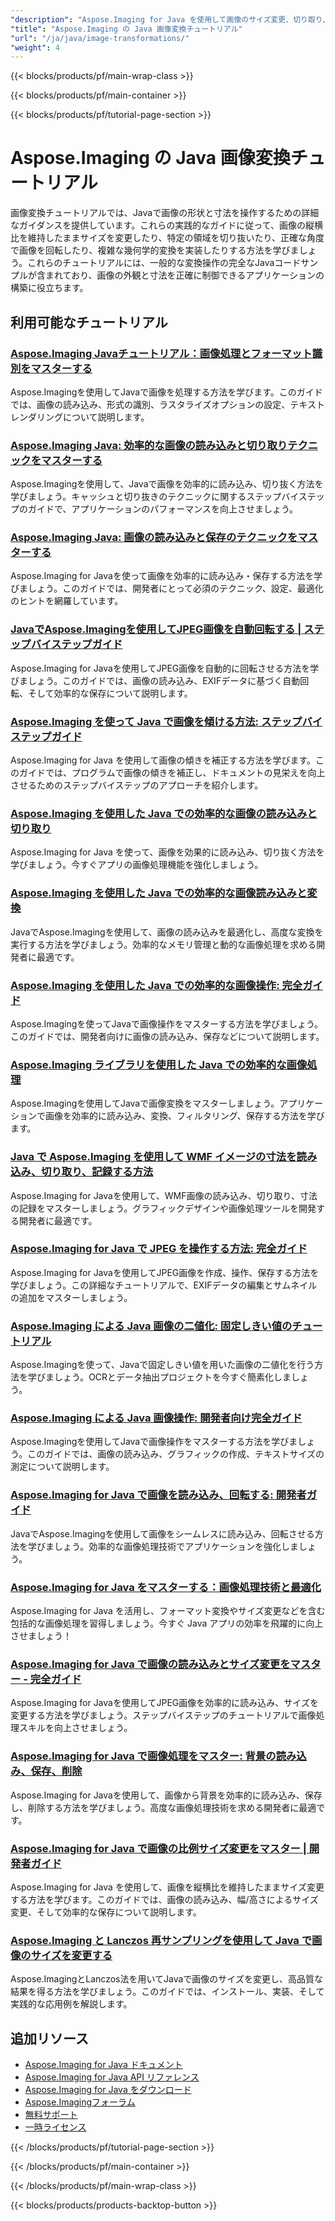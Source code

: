 ```yaml
---
"description": "Aspose.Imaging for Java を使用して画像のサイズ変更、切り取り、回転、幾何学的変換を行うためのステップバイステップのチュートリアル。"
"title": "Aspose.Imaging の Java 画像変換チュートリアル"
"url": "/ja/java/image-transformations/"
"weight": 4
---
```


{{< blocks/products/pf/main-wrap-class >}}

{{< blocks/products/pf/main-container >}}

{{< blocks/products/pf/tutorial-page-section >}}
# Aspose.Imaging の Java 画像変換チュートリアル

画像変換チュートリアルでは、Javaで画像の形状と寸法を操作するための詳細なガイダンスを提供しています。これらの実践的なガイドに従って、画像の縦横比を維持したままサイズを変更したり、特定の領域を切り抜いたり、正確な角度で画像を回転したり、複雑な幾何学的変換を実装したりする方法を学びましょう。これらのチュートリアルには、一般的な変換操作の完全なJavaコードサンプルが含まれており、画像の外観と寸法を正確に制御できるアプリケーションの構築に役立ちます。

## 利用可能なチュートリアル

### [Aspose.Imaging Javaチュートリアル：画像処理とフォーマット識別をマスターする](./mastering-aspose-imaging-java-image-processing/)
Aspose.Imagingを使用してJavaで画像を処理する方法を学びます。このガイドでは、画像の読み込み、形式の識別、ラスタライズオプションの設定、テキストレンダリングについて説明します。

### [Aspose.Imaging Java: 効率的な画像の読み込みと切り取りテクニックをマスターする](./aspose-imaging-java-efficient-image-load-crop/)
Aspose.Imagingを使用して、Javaで画像を効率的に読み込み、切り抜く方法を学びましょう。キャッシュと切り抜きのテクニックに関するステップバイステップのガイドで、アプリケーションのパフォーマンスを向上させましょう。

### [Aspose.Imaging Java: 画像の読み込みと保存のテクニックをマスターする](./aspose-imaging-java-image-processing/)
Aspose.Imaging for Javaを使って画像を効率的に読み込み・保存する方法を学びましょう。このガイドでは、開発者にとって必須のテクニック、設定、最適化のヒントを網羅しています。

### [JavaでAspose.Imagingを使用してJPEG画像を自動回転する | ステップバイステップガイド](./auto-rotate-jpeg-images-aspose-imaging-java/)
Aspose.Imaging for Javaを使用してJPEG画像を自動的に回転させる方法を学びましょう。このガイドでは、画像の読み込み、EXIFデータに基づく自動回転、そして効率的な保存について説明します。

### [Aspose.Imaging を使って Java で画像を傾ける方法: ステップバイステップガイド](./deskew-images-aspose-imaging-java/)
Aspose.Imaging for Java を使用して画像の傾きを補正する方法を学びます。このガイドでは、プログラムで画像の傾きを補正し、ドキュメントの見栄えを向上させるためのステップバイステップのアプローチを紹介します。

### [Aspose.Imaging を使用した Java での効率的な画像の読み込みと切り取り](./aspose-imaging-java-load-crop-images/)
Aspose.Imaging for Java を使って、画像を効果的に読み込み、切り抜く方法を学びましょう。今すぐアプリの画像処理機能を強化しましょう。

### [Aspose.Imaging を使用した Java での効率的な画像読み込みと変換](./aspose-imaging-java-image-loading-transformation/)
JavaでAspose.Imagingを使用して、画像の読み込みを最適化し、高度な変換を実行する方法を学びましょう。効率的なメモリ管理と動的な画像処理を求める開発者に最適です。

### [Aspose.Imaging を使用した Java での効率的な画像操作: 完全ガイド](./java-image-manipulation-aspose-imaging-tutorial/)
Aspose.Imagingを使ってJavaで画像操作をマスターする方法を学びましょう。このガイドでは、開発者向けに画像の読み込み、保存などについて説明します。

### [Aspose.Imaging ライブラリを使用した Java での効率的な画像処理](./aspose-imaging-java-image-processing-guide/)
Aspose.Imagingを使用してJavaで画像変換をマスターしましょう。アプリケーションで画像を効率的に読み込み、変換、フィルタリング、保存する方法を学びます。

### [Java で Aspose.Imaging を使用して WMF イメージの寸法を読み込み、切り取り、記録する方法](./load-crop-log-wmf-image-dimensions-aspose-imaging-java/)
Aspose.Imaging for Javaを使用して、WMF画像の読み込み、切り取り、寸法の記録をマスターしましょう。グラフィックデザインや画像処理ツールを開発する開発者に最適です。

### [Aspose.Imaging for Java で JPEG を操作する方法: 完全ガイド](./master-jpeg-manipulation-aspose-imaging-java/)
Aspose.Imaging for Javaを使用してJPEG画像を作成、操作、保存する方法を学びましょう。この詳細なチュートリアルで、EXIFデータの編集とサムネイルの追加をマスターしましょう。

### [Aspose.Imaging による Java 画像の二値化: 固定しきい値のチュートリアル](./master-image-binarization-java-aspose-imaging/)
Aspose.Imagingを使って、Javaで固定しきい値を用いた画像の二値化を行う方法を学びましょう。OCRとデータ抽出プロジェクトを今すぐ簡素化しましょう。

### [Aspose.Imaging による Java 画像操作: 開発者向け完全ガイド](./master-java-image-manipulation-aspose-imaging-guide/)
Aspose.Imagingを使用してJavaで画像操作をマスターする方法を学びましょう。このガイドでは、画像の読み込み、グラフィックの作成、テキストサイズの測定について説明します。

### [Aspose.Imaging for Java で画像を読み込み、回転する: 開発者ガイド](./load-rotate-images-aspose-imaging-java/)
JavaでAspose.Imagingを使用して画像をシームレスに読み込み、回転させる方法を学びましょう。効率的な画像処理技術でアプリケーションを強化しましょう。

### [Aspose.Imaging for Java をマスターする：画像処理技術と最適化](./mastering-image-processing-aspose-imaging-java/)
Aspose.Imaging for Java を活用し、フォーマット変換やサイズ変更などを含む包括的な画像処理を習得しましょう。今すぐ Java アプリの効率を飛躍的に向上させましょう！

### [Aspose.Imaging for Java で画像の読み込みとサイズ変更をマスター - 完全ガイド](./implement-image-loading-resizing-aspose-imaging-java/)
Aspose.Imaging for Javaを使用してJPEG画像を効率的に読み込み、サイズを変更する方法を学びましょう。ステップバイステップのチュートリアルで画像処理スキルを向上させましょう。

### [Aspose.Imaging for Java で画像処理をマスター: 背景の読み込み、保存、削除](./aspose-imaging-java-master-image-processing/)
Aspose.Imaging for Javaを使用して、画像から背景を効率的に読み込み、保存し、削除する方法を学びましょう。高度な画像処理技術を求める開発者に最適です。

### [Aspose.Imaging for Java で画像の比例サイズ変更をマスター | 開発者ガイド](./proportional-image-resizing-aspose-imaging-java/)
Aspose.Imaging for Java を使用して、画像を縦横比を維持したままサイズ変更する方法を学びます。このガイドでは、画像の読み込み、幅/高さによるサイズ変更、そして効率的な保存について説明します。

### [Aspose.Imaging と Lanczos 再サンプリングを使用して Java で画像のサイズを変更する](./resize-images-java-aspose-imaging-lanczos/)
Aspose.ImagingとLanczos法を用いてJavaで画像のサイズを変更し、高品質な結果を得る方法を学びましょう。このガイドでは、インストール、実装、そして実践的な応用例を解説します。

## 追加リソース

- [Aspose.Imaging for Java ドキュメント](https://docs.aspose.com/imaging/java/)
- [Aspose.Imaging for Java API リファレンス](https://reference.aspose.com/imaging/java/)
- [Aspose.Imaging for Java をダウンロード](https://releases.aspose.com/imaging/java/)
- [Aspose.Imagingフォーラム](https://forum.aspose.com/c/imaging)
- [無料サポート](https://forum.aspose.com/)
- [一時ライセンス](https://purchase.aspose.com/temporary-license/)

{{< /blocks/products/pf/tutorial-page-section >}}

{{< /blocks/products/pf/main-container >}}

{{< /blocks/products/pf/main-wrap-class >}}

{{< blocks/products/products-backtop-button >}}